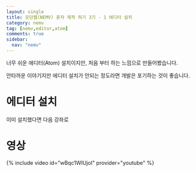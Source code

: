 ```yaml
---
layout: single
title: 모던웹(NEMV) 혼자 제작 하기 3기 - 1 에디터 설치
category: nemv
tag: [nemv,editor,atom]
comments: true
sidebar:
  nav: "nemv"
---
```


너무 쉬운 에디터(Atom) 설치이지만, 처음 부터 하는 느낌으로 만들어봤습니다.

안타까운 이야기지만 에디터 설치가 안되는 정도라면 개발은 포기하는 것이 좋습니다.

# 에디터 설치

이미 설치했다면 다음 강좌로

# 영상

{% include video id="wBqc1WIUjoI" provider="youtube" %}   


 